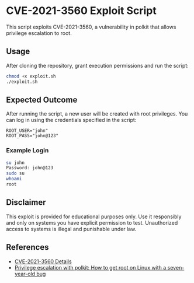 # CVE-2021-3560 Exploit Script

This script exploits CVE-2021-3560, a vulnerability in polkit that allows privilege escalation to root.

## Usage

After cloning the repository, grant execution permissions and run the script:

```bash
chmod +x exploit.sh
./exploit.sh
```

## Expected Outcome

After running the script, a new user will be created with root privileges. You can log in using the credentials specified in the script:

```
ROOT_USER="john"
ROOT_PASS="john@123"
```

### Example Login

```bash
su john
Password: john@123
sudo su
whoami
root
```

## Disclaimer

This exploit is provided for educational purposes only. Use it responsibly and only on systems you have explicit permission to test. Unauthorized access to systems is illegal and punishable under law.

## References

- [CVE-2021-3560 Details](https://nvd.nist.gov/vuln/detail/CVE-2021-3560)
- [Privilege escalation with polkit: How to get root on Linux with a seven-year-old bug](https://github.blog/security/vulnerability-research/privilege-escalation-polkit-root-on-linux-with-bug/)
